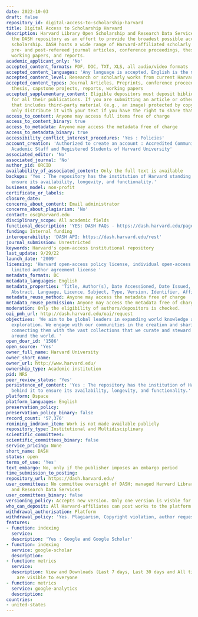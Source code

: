 ```yaml
---
date: 2022-10-03
draft: false
repository_id: digital-access-to-scholarship-harvard
title: Digital Access to Scholarship Harvard
description: Harvard Library Open Scholarship and Research Data Services operates
  the DASH repository as an effort to provide the broadest possible access to Harvard's
  scholarship. DASH hosts a wide range of Harvard-affiliated scholarly works, including
  pre- and post-refereed journal articles, conference proceedings, theses and dissertations,
  working papers, and reports.
academic_applicant_only: 'No'
accepted_content_formats: PDF, DOC, TXT, XLS, all audio/video formats
accepted_content_languages: 'Any language is accepted, English is the most common '
accepted_content_level: Research or scholarly works from current Harvard affiliates
accepted_content_types: Journal Articles, Preprints, conference proceedings, dissertations,
  thesis, capstone projects, reports, working papers
accepted_supplementary_content: Eligible depositors must deposit bibliographic metadata
  for all their publications. If you are submitting an article or other work to DASH
  that includes third-party material (e.g., an image) protected by copyright, we can
  only distribute it with your text if you have the right to share that material.
access_to_content: Anyone may access full items free of charge
access_to_content_binary: true
access_to_metadata: Anyone may access the metadata free of charge
access_to_metadata_binary: true
accessibility_conflict_interest_procedures: 'Yes : Policies'
account_creation: 'Authorized to create an account : Accredited Community Members,
  Academic Staff and Registered Students of Harvard University'
associated_editor: 'No'
associated_journal: 'No'
author_pid: ORCID
availability_of_associated_content: Only the full text is available
backups: 'Yes : The repository has the institution of Harvard standing behind it to
  ensure its availability, longevity, and functionality.'
business_model: non-profit
certificate_or_labels:
closure_date:
concerns_about_content: Email administrator
concerns_about_plagiarism: 'No'
contact: osc@harvard.edu
disciplinary_scope: All academic fields
functional_description: 'YES: DASH FAQs - https://dash.harvard.edu/pages/FAQ'
funding: Internal funding
interoperability: 'DASH API: https://dash.harvard.edu/rest'
journal_submission: Unrestricted
keywords: Harvard's open-access institutional repository
last_update: 9/29/22
launch_date: '2009'
licensing: 'Harvard open-access policy license, individual open-access policy license,
  limited author agreement license '
metadata_formats: DC
metadata_languages: English
metadata_properties: 'Title, Author(s), Date Accessioned, Date Issued, Citation, URI,
  Abstract, Language, Licence, Subject, Type, Version, Identifier, Affiliations, '
metadata_reuse_method: Anyone may access the metadata free of charge
metadata_reuse_permission: Anyone may access the metadata free of charge
moderation: Only the eligibility of authors/depositors is checked.
oai_pmh_url: http://dash.harvard.edu/oai/request
objectives: 'We aim to be global leaders in expanding world knowledge and intellectual
  exploration. We engage with our communities in the creation and sharing of new knowledge,
  connecting them with the vast collections that we curate and steward through collaborations
  around the world. '
open_doar_id: '1586'
open_source: 'Yes'
owner_full_name: Harvard University
owner_short_name:
owner_url: http://www.harvard.edu/
ownership_type: Academic institution
pid: NRS
peer_review_status: 'Yes'
persistence_of_content: 'Yes : The repository has the institution of Harvard standing
  behind it to ensure its availability, longevity, and functionality.'
platform: Dspace
platform_languages: English
preservation_policy:
preservation_policy_binary: false
record_count: '57,376'
remining_indrawn_item: Work is not made available publicly
repository_type: Institutional and Multidisciplinary
scientific_committees:
scientific_committees_binary: false
service_pricing: None
short_name: DASH
status: open
terms_of_use: 'Yes'
text_embargo: No, only if the publisher imposes an embargo period
time_submission_to_posting:
repository_url: https://dash.harvard.edu/
user_committees: No committee oversight of DASH; managed Harvard Library Open Scholarship
  and Research Data Services
user_committees_binary: false
versioning_policy: Accepts new version. Only one version is visble for readers
who_can_deposit: All Harvard-affiliates can post works to the platform
withdrawal_authorisation: Platform
withdrawal_policy: 'Yes. Plagiarism, Copyright violation, author request '
features:
- function: indexing
  service:
  description: 'Yes : Google and Google Scholar'
- function: indexing
  service: google-scholar
  description:
- function: metrics
  service:
  description: View and Downloads (Last 7 days, Last 30 days and All time statistics)
    are visible to everyone
- function: metrics
  service: google-analytics
  description:
countries:
- united-states
---
```



